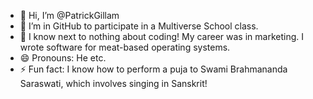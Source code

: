 - 👋 Hi, I’m @PatrickGillam
- 👀 I’m in GitHub to participate in a Multiverse School class.
- 🌱 I know next to nothing about coding! My career was in marketing. I wrote software for meat-based operating systems.
- 😄 Pronouns: He etc.
- ⚡ Fun fact: I know how to perform a puja to Swami Brahmananda Saraswati, which involves singing in Sanskrit!

<!---
PatrickGillam/PatrickGillam is a ✨ special ✨ repository because its `README.md` (this file) appears on your GitHub profile.
You can click the Preview link to take a look at your changes.
--->
